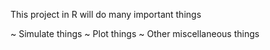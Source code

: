 This project in R will do many important things

~ Simulate things
~ Plot things
~ Other miscellaneous things
